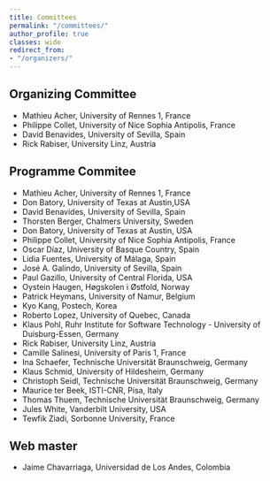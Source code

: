 ```yaml
---
title: Committees
permalink: "/committees/"
author_profile: true
classes: wide
redirect_from:
- "/organizers/"
---
```


## Organizing Committee
* Mathieu Acher, University of Rennes 1, France
* Philippe Collet, University of Nice Sophia Antipolis, France
* David Benavides, University of Sevilla, Spain
* Rick Rabiser,  University Linz, Austria

## Programme Commitee
* Mathieu Acher, University of Rennes 1, France
* Don Batory, University of Texas at Austin,USA
* David Benavides, University of Sevilla, Spain
* Thorsten Berger, Chalmers University, Sweden
* Don Batory, University of Texas at Austin, USA
* Philippe Collet, University of Nice Sophia Antipolis, France
* Oscar Díaz, University of Basque Country, Spain
* Lidia Fuentes, University of Málaga, Spain
* José A. Galindo, University of Sevilla, Spain
* Paul Gazillo, University of Central Florida, USA
* Oystein Haugen, Høgskolen i Østfold, Norway
* Patrick Heymans, University of Namur, Belgium
* Kyo Kang, Postech, Korea
* Roberto Lopez, University of Quebec, Canada
* Klaus Pohl,  Ruhr Institute for Software Technology - University of Duisburg-Essen, Germany
* Rick Rabiser, University Linz, Austria
* Camille Salinesi, University of Paris 1, France
* Ina Schaefer,  Technische Universität Braunschweig, Germany
* Klaus Schmid,  University of Hildesheim, Germany
* Christoph Seidl,  Technische Universität Braunschweig, Germany
* Maurice ter Beek, ISTI-CNR, Pisa, Italy
* Thomas Thuem, Technische Universität Braunschweig, Germany
* Jules White, Vanderbilt University, USA
* Tewfik Ziadi,  Sorbonne University, France


## Web master
* Jaime Chavarriaga, Universidad de Los Andes, Colombia
